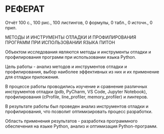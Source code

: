 # РЕФЕРАТ

Отчёт 100 с., 100 рис., 100 листингов, 0 формулы, 0 табл., 0 источн., 0 прил.

МЕТОДЫ И ИНСТРУМЕНТЫ ОТЛАДКИ И ПРОФИЛИРОВАНИЯ ПРОГРАММ ПРИ ИСПОЛЬЗОВАНИИ ЯЗЫКА ПИТОН

Объектом исследования являются методы и инструменты отладки и профилирования программ при использовании языка Python.

Цель работы - анализ методов и инструментов отладки и профилирования, выбор наиболее эффективных из них и их применение для отладки приложения.

В процессе работы проводились изучение и сравнение различных инструментов отладки (pdb, PyCharm, VS Code, Jupyter Notebook), профилирования (cProfile, line_profiler, memory_profiler) и линтеров.

В результате работы был проведен анализ инструментов отладки и профилирования, что позволит оптимизировать процесс разработки.

Область применения результатов - разработка программного обеспечения на языке Python, анализ и оптимизация Python-программ.